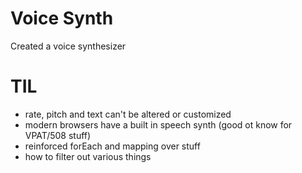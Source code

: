 # Voice Synth
Created a voice synthesizer

# TIL
* rate, pitch and text can't be altered or customized
* modern browsers have a built in speech synth (good ot know for VPAT/508 stuff)
* reinforced forEach and mapping over stuff
* how to filter out various things

